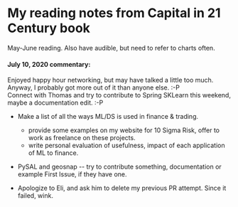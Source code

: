 # My reading notes from Capital in 21 Century book

May-June reading. Also have audible, but need to refer to charts often.  

#### July 10, 2020 commentary:  

Enjoyed happy hour networking, but may have talked a little too much.  
Anyway, I probably got more out of it than anyone else. :-P  
Connect with Thomas and try to contribute to Spring SKLearn this weekend, maybe a documentation edit. :-P  

 * Make a list of all the ways ML/DS is used in finance & trading.  
   - provide some examples on my website for 10 Sigma Risk, offer to work as freelance on these projects. 
   - write personal evaluation of usefulness, impact of each application of ML to finance.  
   
 * PySAL and geosnap -- try to contribute something, documentation or example First Issue, if they have one.    
 * Apologize to Eli, and ask him to delete my previous PR attempt. Since it failed, wink.  
